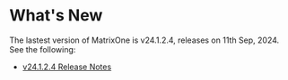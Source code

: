 # **What's New**

The lastest version of MatrixOne is v24.1.2.4, releases on 11th Sep, 2024. See the following:

* [v24.1.2.4 Release Notes](../Release-Notes/v24.1.2.4.md)
